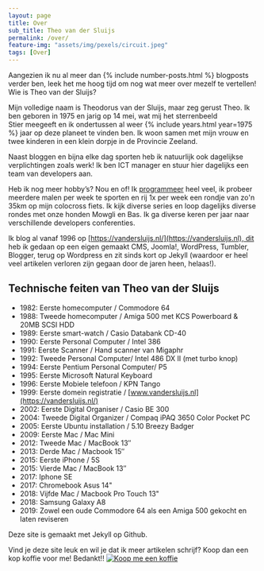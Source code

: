 ```yaml
---
layout: page
title: Over 
sub_title: Theo van der Sluijs
permalink: /over/
feature-img: "assets/img/pexels/circuit.jpeg"
tags: [Over]
---
```


Aangezien ik nu al meer dan {% include number-posts.html %} blogposts verder ben, leek het me hoog tijd om nog wat meer over mezelf te vertellen! Wie is Theo van der Sluijs?

Mijn volledige naam is Theodorus van der Sluijs, maar zeg gerust Theo. Ik ben geboren in 1975 en jarig op 14 mei, wat mij het sterrenbeeld Stier meegeeft en ik ondertussen al weer {% include years.html year=1975 %} jaar op deze planeet te vinden ben. Ik woon samen met mijn vrouw en twee kinderen in een klein dorpje in de Provincie Zeeland.

Naast bloggen en bijna elke dag sporten heb ik natuurlijk ook dagelijkse verplichtingen zoals werk! Ik ben ICT manager en stuur hier dagelijks een team van developers aan.

Heb ik nog meer hobby’s? Nou en of! Ik [programmeer](https://www.itheo.nl) heel veel, ik probeer meerdere malen per week te sporten en rij 1x per week een rondje van zo'n 35km op mijn colocross fiets. Ik kijk diverse series en loop dagelijks diverse rondes met onze honden Mowgli en Bas. Ik ga diverse keren per jaar naar verschillende developers conferenties. 

Ik blog al vanaf 1996 op [https://vandersluijs.nl/](https://vandersluijs.nl), dit heb ik gedaan op een eigen gemaakt CMS, Joomla!, WordPress, Tumbler, Blogger, terug op Wordpress en zit sinds kort op Jekyll (waardoor er heel veel artikelen verloren zijn gegaan door de jaren heen, helaas!).

Technische feiten van Theo van der Sluijs
------------------------------------------

* 1982: Eerste homecomputer / Commodore 64
* 1988: Tweede homecomputer / Amiga 500 met KCS Powerboard & 20MB SCSI HDD
* 1989: Eerste smart-watch / Casio Databank CD-40
* 1990: Eerste Personal Computer / Intel 386
* 1991: Eerste Scanner / Hand scanner van Migaphr
* 1992: Tweede Personal Computer/ Intel 486 DX II (met turbo knop)
* 1994: Eerste Pentium Personal Computer/ P5
* 1995: Eerste Microsoft Natural Keyboard
* 1996: Eerste Mobiele telefoon / KPN Tango
* 1999: Eerste domein registratie / [www.vandersluijs.nl](https://vandersluijs.nl/)
* 2002: Eerste Digital Organiser / Casio BE 300
* 2004: Tweede Digital Organizer / Compaq iPAQ 3650 Color Pocket PC
* 2005: Eerste Ubuntu installation / 5.10 Breezy Badger
* 2009: Eerste Mac / Mac Mini
* 2012: Tweede Mac / MacBook 13″
* 2013: Derde Mac / Macbook 15″
* 2015: Eerste iPhone / 5S
* 2015: Vierde Mac / MacBook 13″
* 2017: Iphone SE
* 2017: Chromebook Asus 14"
* 2018: Vijfde Mac / Macbook Pro Touch 13"
* 2018: Samsung Galaxy A8
* 2019: Zowel een oude Commodore 64 als een Amiga 500 gekocht en laten reviseren 


Deze site is gemaakt met Jekyll op Github.

Vind je deze site leuk en wil je dat ik meer artikelen schrijf? Koop dan een kop koffie voor me! Bedankt!!
 <a href="https://www.buymeacoffee.com/itheo" target="_blank"><img src="https://www.buymeacoffee.com/assets/img/custom_images/orange_img.png" alt="Koop me een koffie" style="height: auto !important;width: auto !important;" ></a>